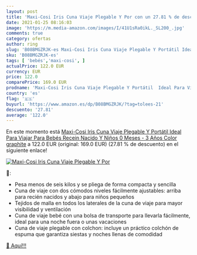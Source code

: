 ```yaml
---
layout: post
title: 'Maxi-Cosi Iris Cuna Viaje Plegable Y Por con un 27.81 % de descuento'
date: 2021-01-25 08:16:03
image: 'https://m.media-amazon.com/images/I/41U1sRa0ikL._SL200_.jpg'
comments: true
category: ofertas
author: ring
slug: 'B08BMGZRJK-es Maxi-Cosi Iris Cuna Viaje Plegable Y Portátil Ideal Para...'
sku: 'B08BMGZRJK-es'
tags: [ 'bebés','maxi-cosi', ]
actualPrice: 122.0 EUR
currency: EUR
price: 122.0
comparePrice: 169.0 EUR
prodname: 'Maxi-Cosi Iris Cuna Viaje Plegable Y Portátil  Ideal Para Viajar  Para Bebés Recein Nacido Y Niños 0 Meses - 3 Años  Color graphite'
country: 'es'
flag: '🇪🇸'
buyurl: 'https://www.amazon.es/dp/B08BMGZRJK/?tag=tolees-21'
descuento: '27.81'
average: '122.0'
---
```


En este momento está [Maxi-Cosi Iris Cuna Viaje Plegable Y Portátil  Ideal Para Viajar  Para Bebés Recein Nacido Y Niños 0 Meses - 3 Años  Color graphite](https://www.amazon.es/dp/B08BMGZRJK/?tag=tolees-21) a 122.0 EUR (original: 169.0 EUR) (27.81 %  de descuento) en el siguiente enlace!

[![Maxi-Cosi Iris Cuna Viaje Plegable Y Por](https://m.media-amazon.com/images/I/41U1sRa0ikL._SL200_.jpg)](https://www.amazon.es/dp/B08BMGZRJK/?tag=tolees-21)

🔎:

- Pesa menos de seis kilos y se pliega de forma compacta y sencilla
- Cuna de viaje con dos cómodos niveles fácilmente ajustables: arriba para recién nacidos y abajo para niños pequeños
- Tejidos de malla en todos los laterales de la cuna de viaje para mayor visibilidad y ventilación
- Cuna de viaje bebé con una bolsa de transporte para llevarla fácilmente, ideal para una noche fuera o unas vacaciones
- Cuna de viaje plegable con colchon: incluye un práctico colchón de espuma que garantiza siestas y noches llenas de comodidad

[🛒 Aquí!!!](https://www.amazon.es/dp/B08BMGZRJK/?tag=tolees-21)
